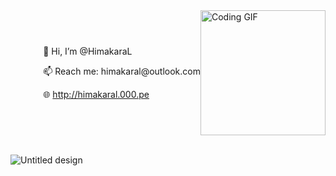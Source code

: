 <div style="display: flex; align-items: center; flex-direction: row-reverse;">
  <img src="https://i.giphy.com/media/v1.Y2lkPTc5MGI3NjExMXM2bGx3djA5cDk0c215YzEzMjZtaHN2bnA2bXU5Y3k0YmtvbGNhcyZlcD12MV9pbnRlcm5hbF9naWZfYnlfaWQmY3Q9Zw/u2pmTWUi0MXjyrMaVj/giphy.gif" width="200px" height="200px" alt="Coding GIF">
  <div style=`margin-right: 20px;`>
    <p>👋 Hi, I’m @HimakaraL</p>
    <p>📫 Reach me: himakaral@outlook.com</p>
    <p>🌐 <a href="http://himakaral.000.pe">http://himakaral.000.pe</a></p>
  </div>
</div>
<br/>


![Untitled design](https://github.com/HimakaraL/HimakaraL/assets/143909843/2ec43317-797f-4345-b015-2c3837578859)

